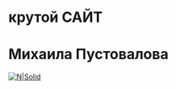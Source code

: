 # крутой САЙТ 
# Михаила Пустовалова
[![N|Solid](https://media0.giphy.com/media/toYIS95xETUPLmU9WP/giphy.gif?cid=ecf05e47ie22rct0ssy7pmuvi0zysyo0fhld2yzc59t2zll9&rid=giphy.gif&ct=g)](https://github.com/Mihalk2700/Mihalktrud)
